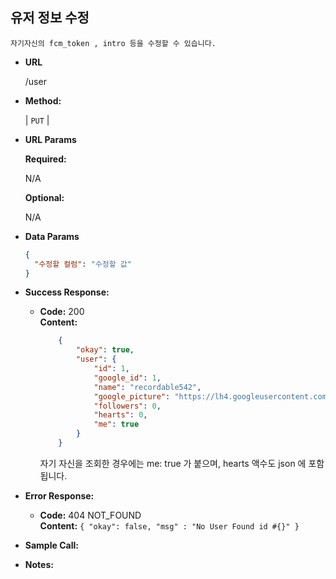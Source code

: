 **유저 정보 수정**
----

    자기자신의 fcm_token , intro 등을 수정할 수 있습니다.
    

* **URL**

  /user

* **Method:**
  
  | `PUT` |
  
*  **URL Params**

   **Required:**
 
   N/A

   **Optional:**
    
    N/A


* **Data Params**
    ```json
    {
      "수정할 컬럼": "수정할 값"
    }
    ```

* **Success Response:**
  

  * **Code:** 200 <br />
    **Content:** 
    ```json
        {
            "okay": true,
            "user": {
                "id": 1,
                "google_id": 1,
                "name": "recordable542",
                "google_picture": "https://lh4.googleusercontent.com/-ufC0a8TTdN4/AAAAAAAAAAI/AAAAAAAABjA/C6tCvQDtOe8/photo.jpg",
                "followers": 0,
                "hearts": 0,
                "me": true
            }
        }
    ```
    자기 자신을 조회한 경우에는 me: true 가 붙으며, hearts 액수도 json 에 포함됩니다.
 
* **Error Response:**


  * **Code:** 404 NOT_FOUND <br />
    **Content:** `{ "okay": false, "msg" : "No User Found id #{}" }`


* **Sample Call:**



* **Notes:**


